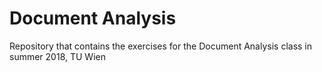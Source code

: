 # Document Analysis

Repository that contains the exercises for the Document Analysis class in summer 2018, TU Wien